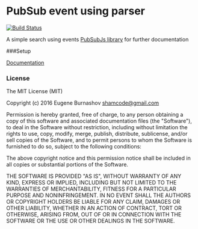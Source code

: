 # PubSub event using parser

[![Build Status](https://travis-ci.org/shamcode/pubsub-event-parser.svg?branch=master)](https://travis-ci.org/shamcode/pubsub-event-parser)

A simple search using events [PubSubJs library](https://github.com/mroderick/PubSubJS) for further documentation

###Setup



[Documentation](http://shamcode.github.io/pubsub-event-parser/docs/index.html)

### License
The MIT License (MIT)

Copyright (c) 2016  Eugene Burnashov <shamcode@gmail.com>

Permission is hereby granted, free of charge, to any person obtaining a copy of
this software and associated documentation files (the "Software"), to deal in
the Software without restriction, including without limitation the rights to
use, copy, modify, merge, publish, distribute, sublicense, and/or sell copies of
the Software, and to permit persons to whom the Software is furnished to do so,
subject to the following conditions:

The above copyright notice and this permission notice shall be included in all
copies or substantial portions of the Software.

THE SOFTWARE IS PROVIDED "AS IS", WITHOUT WARRANTY OF ANY KIND, EXPRESS OR
IMPLIED, INCLUDING BUT NOT LIMITED TO THE WARRANTIES OF MERCHANTABILITY, FITNESS
FOR A PARTICULAR PURPOSE AND NONINFRINGEMENT. IN NO EVENT SHALL THE AUTHORS OR
COPYRIGHT HOLDERS BE LIABLE FOR ANY CLAIM, DAMAGES OR OTHER LIABILITY, WHETHER
IN AN ACTION OF CONTRACT, TORT OR OTHERWISE, ARISING FROM, OUT OF OR IN
CONNECTION WITH THE SOFTWARE OR THE USE OR OTHER DEALINGS IN THE SOFTWARE.
